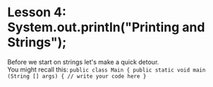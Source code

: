 # Lesson 4: System.out.println("Printing and Strings");
Before we start on strings let's make a quick detour.\
You might recall this:
  ``public class Main {
      public static void main (String [] args) {
        // write your code here
      }
  ``
  

